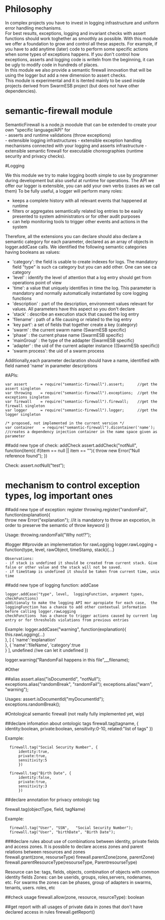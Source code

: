 # Philosophy         
     
In complex projects you have to invest in logging infrastructure and uniform error handling mechanisms.  
For best results, exceptions, logging and invariant checks with assert functions should work toghether as smoothly as possible. 
With this module we offer a foundation to grow and control all these aspects. 
For example, if you have to add anytime (later) code to perform some specific actions when some types of exceptions happens. 
If you don't control how exceptions, asserts and logging code is writeln from the beginning, it can be ugly to modify code in hundreds of places.       
In this module we also provide a semantic firewall innovation that will be using the logger but add a new dimension to assert checks.             
This module is experimental and it is itented mainly to be used inside projects derived from SwarmESB project (but does not have other dependencies).


# semantic-firewall module
SemanticFirewall is a node.js moodule that can be extended to create your own "specific language/API" for  
    - asserts and runtime validations (throw exceptions)     
    - extensible logging infrastructures
    - extensible exception handling mechanisms connected with your logging and asserts infrastructure
    - extensible semantic firewall for executable choreographies (runtime security and privacy checks). 
        
        
#Logging

We this module we try to make logging booth simple to use by programmer during development but also useful at runtime for operations.
The API we offer our logger is extensible, you can add your own verbs (cases as we call them) 
To be fully useful, a logger will perform many roles:
 - keeps a complete history with all relevant events that happened at runtime
 - filters or aggregates semantically related log entries to be easily presented to system administrators or for other audit purposes
 - can help monitoring tools to trigger other events and actions in the system 
    
Therefore, all the extensions you can declare should also declare a semantic category for each parameter, declared as an array of objects in logger.addCase calls.
   We identified the following semantic categories having booleans as values:
   - 'category': the field is usable to create indexes for logs. The mandatory field "type" is such ca category but you can add other. One can see ca category    
   - 'level' : identify the level of attention that a log entry should get from operations point of view 
   - 'time': a value that uniquely identifies in time the log. This parameter is mandatory and normally automatically instantiated by core logging functions
   - 'description' : part of the description, environment values relevant for values. All parameters have this aspect so you don't declare
   - 'stack' : describe an execution stack that caused the log entry   
   - 'filename' : path of a file causing or related to the log entry
   - 'key part': a set of fields that together create a key (category)  
   - 'swarm'   : the current swarm name (SwarmESB specific)
   - 'phase'   : the current phase name (SwarmESB specific)
   - 'mainGroup'   : the type of the addapter  (SwarmESB specific)
   - 'adapter'     : the uid of the current adapter instance ((SwarmESb specific))
   - 'swarm process': the uid of a swarm process
   
   Additionally,each parameter declaration should have a name, identified with field named 'name' in parameter descriptions 
   
   

#APIs:

    var assert      = require("semantic-firewall").assert;      //get the assert singleton
    var throwing    = require("semantic-firewall").exceptions;  //get the exceptions singleton
    var firewall    = require("semantic-firewall").firewall;    //get the firewall singleton
    var logger      = require("semantic-firewall").logger;      //get the logger singleton
    
    /* proposed, not implemented in the current version */
    var container    = require("semantic-firewall").dicontainer('name'); //creates a dependency injection container in the name space given as parameter 


##add new type of check: addCheck 
    assert.addCheck("notNull", function(item){
      if(item == null || item == ""){
        throw new Error("Null reference found");
    })

  Check:
  assert.notNull("test");


# mechanism to control exception types, log important ones

##add new type of exception: register 
    throwing.register("randomFail", function(explanation){      
        throw new Error("explanation"); //it is mandatory to throw an expcetion, in order to preserve the semantic of throw keyword 
    })

  Usage:
  throwing.randomFail("Why not!?");
  

#logger
##provide an implementation for rawLogging 
    logger.rawLogging = function(type, level, rawObject, timeStamp, stack){...} 
    
    Observations: 
    - if stack is undefined it should be created from current stack. Give false or other value and the stack will not be saved.
    - if timeStamp is undefined it should be taken from current time, unix time

##add new type of logging function: addCase
    
    logger.addCase("type", level,  loggingFunction, argument types, checkFunctions) 
    additionaly to make the logging API mor apropiate for each case,  the loggingFunction has a chance to add other contextual information before calling logger.rawLogging
    checkFunctions  has a chance to trigger actions caused by current log entry or for thresholds violations from previous entries 

  Example:
  logger.addCase("warning", function(explanation){
            this.rawLogging(...)        
      }, [
            {
                'name':'explanation'            
            },
            {
                'name':'fileName',
                'category':true                
            }
        ], 
        undefined      //we can let it undefined
      })
      
  logger.warning("RandomFail happens in this file",__filename);



#Other

##alias
  assert.alias("isDocumentId", "notNull");
  exceptions.alias("randomBreak", "randomFail");
  exceptions.alias("warn", "warning");
    

  Usages:
  assert.isDocumentId("myDocumentId");
  exceptions.randomBreak();

#Ontological semantic firewall (not really fully implemented yet, wip)

##declare infomation about ontologic tags 
    firewall.tag(tagname, {
        identity:boolean,
        private:boolean,
        sensitivity:0-10,
        related:"list of tags"
        })

Example:

      firewall.tag("Social Security Number", {
          identity:true,
          private:true,
          sensitivity:5
          })
        
      firewall.tag("Birth Date", {
          identity:false,
          private:true,
          sensitivity:3
          })
          
##declare annotation for privacy ontologic tag 

firewall.tag(objectType, field, tagName)

 Example:
 
      firewall.tag("User", "SSN",   "Social Security Number");
      firewall.tag("User", "birthDate", "Birth Date");
  
###declare rules about use of combinations between identity, private fields and access zones. It is possbile to declare access zones and parent relations between resources and zones  
      firewall.grant(zone, resourseType)
      firewall.parentZone(zone, parentZone)
      firewall.parentResourceType(resourseType, ParentresourseType)

Resource can be: tags, fields, objects, combination of objects with common identity fields
Zones: can be userids, groups, roles,servers, nodenames, etc. 
  For swarms  the zones can be  phases, group of adapters in swarms, tenants, users. roles, etc 


##check usage
      firewall.allow(zone, resource, resurceType): boolean

##get report with all usages of private data in zones that don't have declared access in rules
      firewall.getReport()
  
  
  

